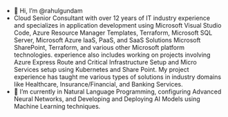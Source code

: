 - 👋 Hi, I’m @rahulgundam
- Cloud Senior Consultant with over 12 years of IT industry experience and specializes in application development using Microsoft Visual Studio Code, Azure Resource Manager Templates, Terraform, Microsoft SQL Server, Microsoft Azure IaaS, PaaS, and SaaS Solutions Microsoft SharePoint, Terraform, and various other Microsoft platform technologies. experience also includes working on projects involving Azure Express Route and Critical Infrastructure Setup and Micro Services setup using Kubernetes and Share Point. My project experience has taught me various types of solutions in industry domains like Healthcare, Insurance/Financial, and Banking Services.
- 🌱 I’m currently in Natural Language Programming, configuring Advanced Neural Networks, and Developing and Deploying AI Models using Machine Learning techniques.     


<!---
rahulgundam/rahulgundam is a ✨ special ✨ repository because its `README.md` (this file) appears on your GitHub profile.
You can click the Preview link to take a look at your changes.
--->
